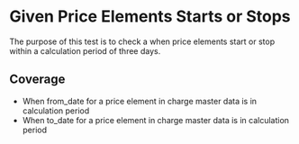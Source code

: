 # Given Price Elements Starts or Stops

The purpose of this test is to check a when price elements start or stop within a calculation period of three days.

## Coverage
 - When from_date for a price element in charge master data is in calculation period
 - When to_date for a price element in charge master data is in calculation period

